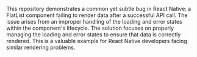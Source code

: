 This repository demonstrates a common yet subtle bug in React Native: a FlatList component failing to render data after a successful API call. The issue arises from an improper handling of the loading and error states within the component's lifecycle. The solution focuses on properly managing the loading and error states to ensure that data is correctly rendered. This is a valuable example for React Native developers facing similar rendering problems.